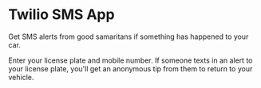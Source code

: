 # Twilio SMS App

Get SMS alerts from good samaritans if something has happened to your car.

Enter your license plate and mobile number. If someone texts in an alert to your license plate, you'll get an anonymous tip from them to return to your vehicle.

